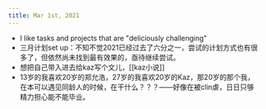```yaml
---
title: Mar 1st, 2021
---
```


- I like tasks and projects that are "deliciously challenging"
- 三月计划set up：不知不觉2021已经过去了六分之一，尝试的计划方式也有很多了，但依然尚未找到最有效果的，亟待继续尝试。
- 想把自己带入进去给kaz写个文儿，[[kaz小说]]
- 13岁的我喜欢20岁的郑允浩，27岁的我喜欢20岁的Kaz，那20岁的那个我，在本可以遇见同龄人的时候，在干什么？？？——好像在被clin虐，日日只够精力担心能不能毕业。